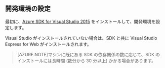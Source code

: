 ## <a name="setupdevenv"></a>開発環境の設定

最初に、[Azure SDK for Visual Studio 2015](http://go.microsoft.com/fwlink/?linkid=518003) をインストールして、開発環境を設定します。

Visual Studio がインストールされていない場合は、SDK と共に Visual Studio Express for Web がインストールされます。

>[AZURE.NOTE]マシンに既にある SDK の依存関係の数に応じて、SDK のインストールには長時間 (数分から 30 分以上) かかる場合があります。

<!---HONumber=July15_HO4-->